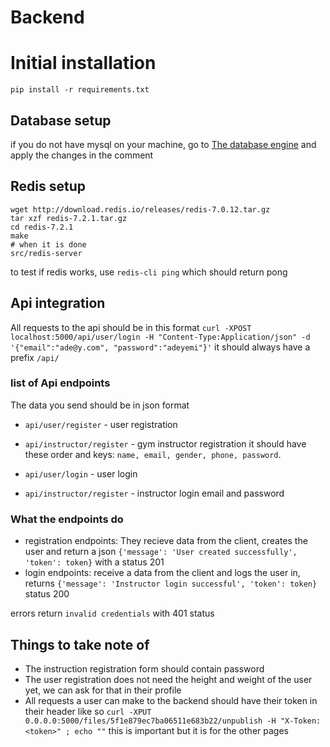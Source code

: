 # Backend

# Initial installation
`pip install -r requirements.txt`

## Database setup
if you do not have mysql on your machine, go to [The database engine](./models/engine/dbstorage.py) and apply the changes in the comment

## Redis setup
```
wget http://download.redis.io/releases/redis-7.0.12.tar.gz
tar xzf redis-7.2.1.tar.gz
cd redis-7.2.1
make
# when it is done
src/redis-server
```
to test if redis works, use `redis-cli ping` which should return pong

## Api integration

All requests to the api should be in this format
`curl -XPOST localhost:5000/api/user/login -H "Content-Type:Application/json" -d '{"email":"ade@y.com", "password":"adeyemi"}'`
it should always have a prefix `/api/`

### list of Api endpoints
The data you send should be in json format
- `api/user/register` - user registration
- `api/instructor/register` - gym instructor registration
it should have these order and keys: `name, email, gender, phone, password`.

- `api/user/login` - user login
- `api/instructor/register` - instructor login
    email and password

### What the endpoints do

- registration endpoints: They recieve data from the client, creates the user and return a json 
`{'message': 'User created successfully', 'token': token}` with a status 201
- login endpoints: receive a data from the client and logs the user in, returns
`{'message': 'Instructor login successful', 'token': token}` status 200

errors return `invalid credentials` with 401 status

## Things to take note of
- The instruction registration form should contain password
- The user registration does not need the height and weight of the user yet, we can ask for that in their profile
- All requests a user can make to the backend should have their token in their header like so
`curl -XPUT 0.0.0.0:5000/files/5f1e879ec7ba06511e683b22/unpublish -H "X-Token: <token>" ; echo ""`
this is important but it is for the other pages


